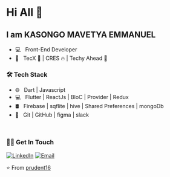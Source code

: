 # Hi All 👋

## I am KASONGO MAVETYA EMMANUEL


- 💻 &nbsp; Front-End Developer
- 💼 &nbsp; TecX 🥇 | CRES 🔥 | Techy Ahead 🤩

<h3>🛠 Tech Stack</h3>

- 🌐 &nbsp;  Dart | Javascript
- 💻 &nbsp; Flutter | ReactJs | BloC | Provider | Redux
- 🛢 &nbsp; Firebase | sqflite | hive | Shared Preferences | mongoDb
- 🔧 &nbsp; Git | GitHub | figma | slack

<br/>

<h3> 🤝🏻 Get In Touch </h3>

<p align="left">
<a href="https://www.linkedin.com/in/kasongo-mavetya-emmanuel-67087015b/"><img alt="LinkedIn" src="https://img.shields.io/badge/LinkedIn-kasongomavetyaemmanuel-blue?style=flat-square&logo=linkedin"></a>
<a href="mailto:kasongomavetyaemmanuel012@gmail.com"><img alt="Email" src="https://img.shields.io/badge/Email-kasongomavetyaemmanuel012@gmail.com.com-blue?style=flat-square&logo=Microsoft%20outlook"></a>
</p>

⭐️ From [prudent16](https://github.com/kasongo-mavetya-emmanuel)
